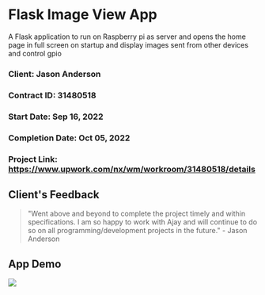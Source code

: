 # Flask Image View App

A Flask application to run on Raspberry pi as server and opens the home page in full screen on startup and display images sent from other devices and control gpio

### Client: Jason Anderson

### Contract ID: 31480518

### Start Date: Sep 16, 2022

### Completion Date: Oct 05, 2022

### Project Link: https://www.upwork.com/nx/wm/workroom/31480518/details

## Client's Feedback

> "Went above and beyond to complete the project timely and within specifications. I am so happy to work with Ajay and will continue to do so on all programming/development projects in the future." - Jason Anderson

## App Demo

![](/screen_recording.gif)
